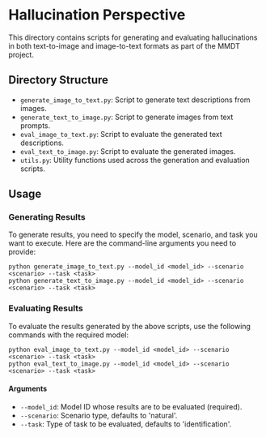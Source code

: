 # Hallucination Perspective

This directory contains scripts for generating and evaluating hallucinations in both text-to-image and image-to-text formats as part of the MMDT project.

## Directory Structure

- `generate_image_to_text.py`: Script to generate text descriptions from images.
- `generate_text_to_image.py`: Script to generate images from text prompts.
- `eval_image_to_text.py`: Script to evaluate the generated text descriptions.
- `eval_text_to_image.py`: Script to evaluate the generated images.
- `utils.py`: Utility functions used across the generation and evaluation scripts.

## Usage

### Generating Results

To generate results, you need to specify the model, scenario, and task you want to execute. Here are the command-line arguments you need to provide:

```
python generate_image_to_text.py --model_id <model_id> --scenario <scenario> --task <task>
python generate_text_to_image.py --model_id <model_id> --scenario <scenario> --task <task>
```

### Evaluating Results

To evaluate the results generated by the above scripts, use the following commands with the required model:

```
python eval_image_to_text.py --model_id <model_id> --scenario <scenario> --task <task>
python eval_text_to_image.py --model_id <model_id> --scenario <scenario> --task <task>
```

#### Arguments

- `--model_id`: Model ID whose results are to be evaluated (required).
- `--scenario`: Scenario type, defaults to 'natural'.
- `--task`: Type of task to be evaluated, defaults to 'identification'.
